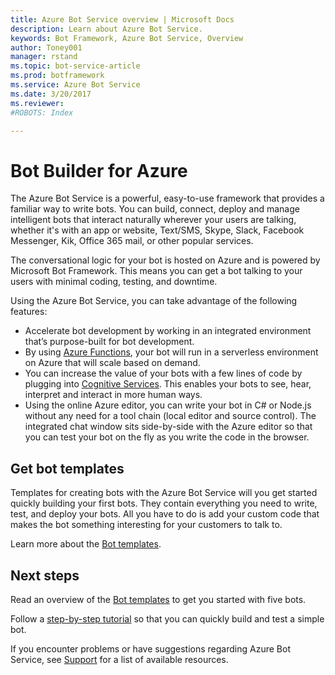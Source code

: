 ```yaml
---
title: Azure Bot Service overview | Microsoft Docs
description: Learn about Azure Bot Service.
keywords: Bot Framework, Azure Bot Service, Overview
author: Toney001
manager: rstand
ms.topic: bot-service-article
ms.prod: botframework
ms.service: Azure Bot Service
ms.date: 3/20/2017
ms.reviewer: 
#ROBOTS: Index

---
```


# Bot Builder for Azure

The Azure Bot Service is a powerful, easy-to-use framework that provides a familiar way to write bots. You can build, connect, deploy and manage intelligent bots that interact naturally wherever your users are talking, whether it's with an app or website, Text/SMS, Skype, Slack, Facebook Messenger, Kik, Office 365 mail, or other popular services. 

The conversational logic for your bot is hosted on Azure and is powered by Microsoft Bot Framework. This means you can get a bot talking to your users with minimal coding, testing, and downtime.

Using the Azure Bot Service, you can take advantage of the following features: 

- Accelerate bot development by working in an integrated environment that’s purpose-built for bot development.
- By using <a href="https://docs.microsoft.com/en-us/azure/azure-functions/">Azure Functions</a>, your bot will run in a serverless environment on Azure that will scale based on demand.
- You can increase the value of your bots with a few lines of code by plugging into <a href="https://www.microsoft.com/cognitive-services/en-US/sign-up?ReturnUrl=/cognitive-services/en-us/subscriptions" target="_blank">Cognitive Services</a>. This enables your bots to see, hear, interpret and interact in more human ways.
- Using the online Azure editor, you can write your bot in C# or Node.js without any need for a tool chain (local editor and source control). The integrated chat window sits side-by-side with the Azure editor so that you can test your bot on the fly as you write the code in the browser.


## Get bot templates

Templates for creating bots with the Azure Bot Service will you get started quickly building your first bots. They contain everything you need to write, test, and deploy your bots. All you have to do is add your custom code that makes the bot something interesting for your customers to talk to.

Learn more about the [Bot templates](bot-framework-azure-templates-overview.md).


## Next steps

Read an overview of the [Bot templates](bot-framework-azure-templates-overview.md) to get you started with five bots.

Follow a [step-by-step tutorial](bot-framework-azure-getstarted.md) so that you can quickly build and test a simple bot.

If you encounter problems or have suggestions regarding Azure Bot Service, 
see [Support](bot-framework-resources-support.md) for a list of available resources. 
